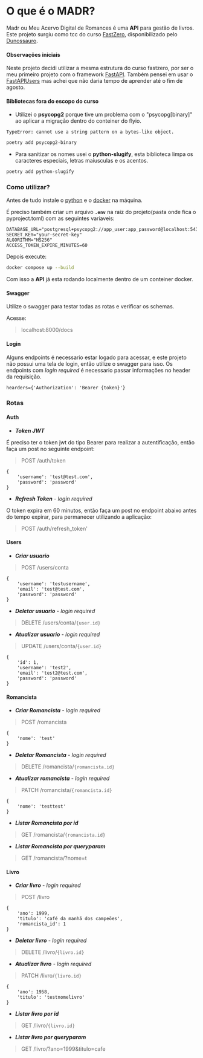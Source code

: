 # O que é o MADR?

Madr ou Meu Acervo Digital de Romances é uma **API** para gestão de livros. Este projeto surgiu como tcc do curso [FastZero](https://fastapidozero.dunossauro.com/#pre-requisitos), disponibilizado pelo [Dunossauro](https://github.com/dunossauro).

#### Observações iniciais

Neste projeto decidi utilizar a mesma estrutura do curso fastzero, por ser o meu primeiro projeto com o framework [FastAPI](https://fastapi.tiangolo.com/). Também pensei em usar o [FastAPIUsers](https://fastapi-users.github.io/fastapi-users/latest/) mas achei que não daria tempo de aprender até o fim de agosto.

#### Bibliotecas fora do escopo do curso
 
 * Utilizei o **psycopg2** porque tive um problema com  o "psycopg[binary]" ao aplicar a migração dentro do conteiner do flyio. 
   
`TypeError: cannot use a string pattern on a bytes-like object.`

```bash
poetry add psycopg2-binary
```

 * Para sanitizar os nomes usei o **python-slugify**, esta biblioteca limpa os caracteres especiais, letras maiusculas e os acentos.  

```bash
poetry add python-slugify
```

### Como utilizar?
Antes de tudo instale o [python](https://www.python.org/downloads/) e o [docker](https://docs.docker.com/engine/install/) na máquina.


É preciso também criar um arquivo **`.env`** na raiz do projeto(pasta onde fica o pyproject.toml) com as seguintes variaveis:

```plaintext
DATABASE_URL="postgresql+psycopg2://app_user:app_password@localhost:5432/app_db"
SECRET_KEY="your-secret-key"
ALGORITHM="HS256"
ACCESS_TOKEN_EXPIRE_MINUTES=60
```

Depois execute:

```bash
docker compose up --build
```
Com isso a **API** já esta rodando localmente dentro de um conteiner docker.


#### Swagger
Utilize o swagger para testar todas as rotas e verificar os schemas.

Acesse: 
>localhost:8000/docs



#### Login
Alguns endpoints é necessario estar logado para acessar, e este projeto não possui uma tela de login, então utilize o swagger para isso.
Os endpoints com *login required* é necessario passar informações no header da requisição.
```
hearders={'Authorization': 'Bearer {token}'}
```

### Rotas

#### Auth
* ***Token JWT***

É preciso ter o token jwt do tipo Bearer para realizar a autentificação, então faça um post no seguinte endpoint:
> POST /auth/token
```       
{
    'username': 'test@test.com', 
    'password': 'password'
}
```
* ***Refresh Token*** - *login required*

O token expira em 60 minutos, então faça um post no endpoint abaixo antes do tempo expirar, para permanecer utilizando a aplicação:
>POST /auth/refresh_token'

#### Users
* ***Criar usuario***
> POST /users/conta
```
{
    'username': 'testusername',
    'email': 'test@test.com',
    'password': 'password'
}
```
* ***Deletar usuario*** - *login required*
> DELETE /users/conta/`{user.id}`

* ***Atualizar usuario*** - *login required*
> UPDATE /users/conta/`{user.id}`
```
{           
    'id': 1,
    'username': 'test2',
    'email': 'test2@test.com',
    'password': 'password'
}
```
#### Romancista

* ***Criar Romancista*** - *login required*
> POST /romancista
```
{
    'nome': 'test'
}
```

* ***Deletar Romancista*** - *login required*
> DELETE /romancista/`{romancista.id}`

* ***Atualizar romancista*** - *login required*
> PATCH /romancista/`{romancista.id}`
```
{
    'nome': 'testtest'
}
```


* ***Listar Romancista por id***
> GET /romancista/`{romancista.id}`


* ***Listar Romancista por queryparam***
> GET /romancista/?nome=t


#### Livro

* ***Criar livro*** - *login required*
> POST /livro
```
{
    'ano': 1999,
    'titulo': 'café da manhã dos campeões',
    'romancista_id': 1      
}
```
* ***Deletar livro*** - *login required*
> DELETE /livro/`{livro.id}`
* ***Atualizar livro*** - *login required*
> PATCH /livro/`{livro.id}`
```
{
    'ano': 1958,
    'titulo': 'testnomelivro'
}
```
* ***Listar livro por id***
>GET /livro/`{livro.id}`

* ***Listar livro por queryparam***
>GET /livro/?ano=1999&titulo=cafe
